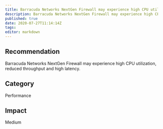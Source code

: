 ```yaml
---
title: Barracuda Networks NextGen Firewall may experience high CPU utilization, reduced throughput and high latency.
description: Barracuda Networks NextGen Firewall may experience high CPU utilization, reduced throughput and high latency.
published: true
date: 2020-07-27T11:14:14Z
tags:
editor: markdown
---
```


## Recommendation
Barracuda Networks NextGen Firewall may experience high CPU utilization, reduced throughput and high latency.

## Category
Performance

## Impact
Medium

